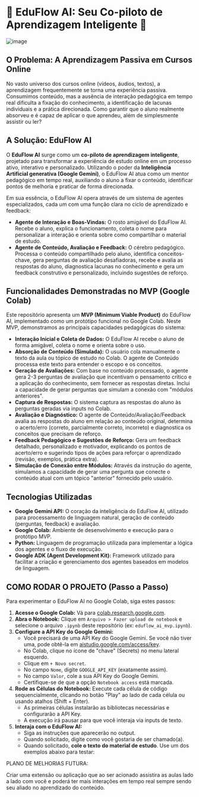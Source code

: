 # 🚀 EduFlow AI: Seu Co-piloto de Aprendizagem Inteligente 🤖

![image](https://github.com/user-attachments/assets/c4696972-1b01-435a-be51-7e66b17ff231)

<!-- Adicione aqui um GIF curto ou screenshot da interação no Colab -->

## O Problema: A Aprendizagem Passiva em Cursos Online

No vasto universo dos cursos online (vídeos, áudios, textos), a aprendizagem frequentemente se torna uma experiência passiva. Consumimos conteúdo, mas a ausência de interação pedagógica em tempo real dificulta a fixação do conhecimento, a identificação de lacunas individuais e a prática direcionada. Como garantir que o aluno realmente absorveu e é capaz de aplicar o que aprendeu, além de simplesmente assistir ou ler?

## A Solução: EduFlow AI

O **EduFlow AI** surge como um **co-piloto de aprendizagem inteligente**, projetado para transformar a experiência de estudo online em um processo ativo, interativo e personalizado. Utilizando o poder da **Inteligência Artificial generativa (Google Gemini)**, o EduFlow AI atua como um mentor pedagógico em tempo real, auxiliando o aluno a fixar o conteúdo, identificar pontos de melhoria e praticar de forma direcionada.

Em sua essência, o EduFlow AI opera através de um sistema de agentes especializados, cada um com uma função clara no ciclo de aprendizado e feedback:

*   **Agente de Interação e Boas-Vindas:** O rosto amigável do EduFlow AI. Recebe o aluno, explica o funcionamento, coleta o nome para personalizar a interação e orienta sobre como compartilhar o material de estudo.
*   **Agente de Conteúdo, Avaliação e Feedback:** O cérebro pedagógico. Processa o conteúdo compartilhado pelo aluno, identifica conceitos-chave, gera perguntas de avaliação desafiadoras, recebe e avalia as respostas do aluno, diagnostica lacunas no conhecimento e gera um feedback construtivo e personalizado, incluindo sugestões de reforço.

## Funcionalidades Demonstradas no MVP (Google Colab)

Este repositório apresenta um **MVP (Minimum Viable Product)** do EduFlow AI, implementado como um protótipo funcional no Google Colab. Neste MVP, demonstramos as principais capacidades pedagógicas do sistema:

*   **Interação Inicial e Coleta de Dados:** O EduFlow AI recebe o aluno de forma amigável, coleta o nome e orienta sobre o uso.
*   **Absorção de Conteúdo (Simulada):** O usuário cola manualmente o texto da aula ou tópico de estudo no Colab. O agente de Conteúdo processa este texto para entender o escopo e os conceitos.
*   **Geração de Avaliações:** Com base no conteúdo processado, o agente gera 2-3 perguntas de avaliação que incentivam o pensamento crítico e a aplicação do conhecimento, sem fornecer as respostas diretas. Inclui a capacidade de gerar perguntas que simulam a conexão com "módulos anteriores".
*   **Captura de Respostas:** O sistema captura as respostas do aluno às perguntas geradas via inputs no Colab.
*   **Avaliação e Diagnóstico:** O agente de Conteúdo/Avaliação/Feedback avalia as respostas do aluno em relação ao conteúdo original, determina o acerto/erro (correto, parcialmente correto, incorreto) e diagnostica os conceitos que precisam de reforço.
*   **Feedback Pedagógico e Sugestões de Reforço:** Gera um feedback detalhado, personalizado e motivador, explicando os pontos de acerto/erro e sugerindo tipos de ações para reforçar o aprendizado (revisão, exemplos, prática extra).
*   **Simulação de Conexão entre Módulos:** Através da instrução do agente, simulamos a capacidade de gerar uma pergunta que conecte o conteúdo atual com um tópico "anterior" fornecido pelo usuário.

## Tecnologias Utilizadas

*   **Google Gemini API:** O coração da inteligência do EduFlow AI, utilizado para processamento de linguagem natural, geração de conteúdo (perguntas, feedback) e avaliação.
*   **Google Colab:** Ambiente de desenvolvimento e execução para o protótipo MVP.
*   **Python:** Linguagem de programação utilizada para implementar a lógica dos agentes e o fluxo de execução.
*   **Google ADK (Agent Development Kit):** Framework utilizado para facilitar a criação e gerenciamento dos agentes baseados em modelos de linguagem.

## COMO RODAR O PROJETO (Passo a Passo)

Para experimentar o EduFlow AI no Google Colab, siga estes passos:

1.  **Acesse o Google Colab:** Vá para [colab.research.google.com](https://colab.research.google.com/).
2.  **Abra o Notebook:** Clique em `Arquivo > Fazer upload de notebook` e selecione o arquivo `.ipynb` deste repositório (ex: `eduflow_ai_mvp.ipynb`).
3.  **Configure a API Key do Google Gemini:**
    *   Você precisará de uma API Key do Google Gemini. Se você não tiver uma, pode obtê-la em [aistudio.google.com/access/key](https://aistudio.google.com/access/key).
    *   No Colab, clique no ícone de "chave" (Secrets) no menu lateral esquerdo.
    *   Clique em `+ Novo secret`.
    *   No campo `Nome`, digite `GOOGLE_API_KEY` (exatamente assim).
    *   No campo `Valor`, cole a sua API Key do Google Gemini.
    *   Certifique-se de que a opção `Notebook access` está marcada.
4.  **Rode as Células do Notebook:** Execute cada célula de código sequencialmente, clicando no botão "Play" ao lado de cada célula ou usando atalhos (Shift + Enter).
    *   As primeiras células instalarão as bibliotecas necessárias e configurarão a API Key.
    *   A execução irá pausar para que você interaja via inputs de texto.
5.  **Interaja com o EduFlow AI:**
    *   Siga as instruções que aparecerão no output.
    *   Quando solicitado, digite como você gostaria de ser chamado(a).
    *   Quando solicitado, **cole o texto do material de estudo**. Use um dos exemplos abaixo para testar:

PLANO DE MELHORIAS FUTURA:

Criar uma extensão ou aplicação que ao ser acionado assistira as aulas lado a lado com você e poderá ter mais interações em tempo real sempre sendo seu aliado no aprendizado do conteúdo.
